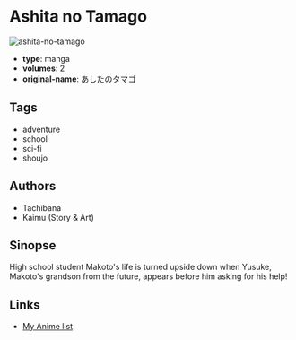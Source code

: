 # Ashita no Tamago

![ashita-no-tamago](https://cdn.myanimelist.net/images/manga/1/5756.jpg)

-   **type**: manga
-   **volumes**: 2
-   **original-name**: あしたのタマゴ

## Tags

-   adventure
-   school
-   sci-fi
-   shoujo

## Authors

-   Tachibana
-   Kaimu (Story & Art)

## Sinopse

High school student Makoto's life is turned upside down when Yusuke, Makoto's grandson from the future, appears before him asking for his help!

## Links

-   [My Anime list](https://myanimelist.net/manga/4665/Ashita_no_Tamago)
